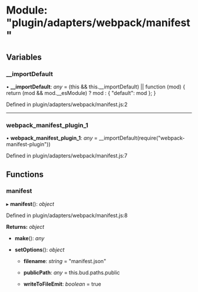 # Module: "plugin/adapters/webpack/manifest"

## Variables

###  __importDefault

• **__importDefault**: *any* = (this && this.__importDefault) || function (mod) {
    return (mod && mod.__esModule) ? mod : { "default": mod };
}

Defined in plugin/adapters/webpack/manifest.js:2

___

###  webpack_manifest_plugin_1

• **webpack_manifest_plugin_1**: *any* = __importDefault(require("webpack-manifest-plugin"))

Defined in plugin/adapters/webpack/manifest.js:7

## Functions

###  manifest

▸ **manifest**(): *object*

Defined in plugin/adapters/webpack/manifest.js:8

**Returns:** *object*

* **make**(): *any*

* **setOptions**(): *object*

  * **filename**: *string* = "manifest.json"

  * **publicPath**: *any* = this.bud.paths.public

  * **writeToFileEmit**: *boolean* = true
